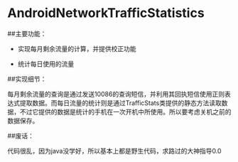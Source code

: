 # AndroidNetworkTrafficStatistics


##主要功能：

+ 实现每月剩余流量的计算，并提供校正功能

+ 统计每日使用的流量


##实现细节：

每月剩余流量的查询是通过发送10086的查询短信，并利用其回执短信使用正则表达式提取数据。而每日流量的统计则是通过TrafficStats类提供的静态方法读取数据，不过它提供的数据是统计的手机在一次开机中所使用。所以要考虑关机之前的数据保存。

##废话：

代码很乱，因为java没学好，所以基本上都是野生代码，求路过的大神指导0.0

